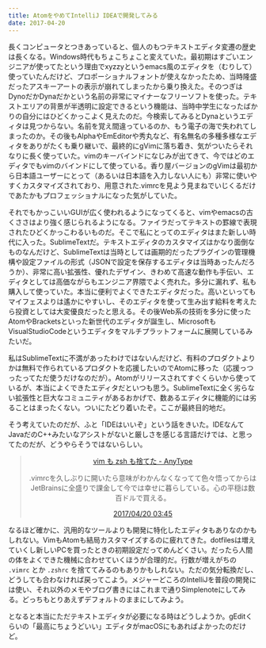 ```yaml
---
title: AtomをやめてIntelliJ IDEAで開発してみる
date: 2017-04-20
---
```


長くコンピュータとつきあっていると、個人のもつテキストエディタ変遷の歴史は長くなる。Windows時代もちょこちょこと変えていた。最初期はすごいエンジニアが使ってたという理由でxyzzyというemacs風のエディタを（むりして）使っていたんだけど、プロポーショナルフォントが使えなかったため、当時隆盛だったアスキーアートの表示が崩れてしまったから乗り換えた。そのつぎはDynoだかDynaだかという名前の非常にマイナーなフリーソフトを使った。テキストエリアの背景が半透明に設定できるという機能は、当時中学生になったばかりの自分にはひどくかっこよく見えたのだ。今検索してみるとDynaというエディタは見つからない。名前を覚え間違っているのか、もう電子の海で失われてしまったのか。その後もAlphaやEmEditorや秀丸など、有名無名の多種多様なエディタをありがたくも乗り継いで、最終的にgVimに落ち着き、気がついたらそれなりに長く使っていた。vimのキーバインドになじみが出てきて、今ではどのエディタでもvimのバインドにして使っている。香り屋バージョンのgVimは最初から日本語ユーザーにとって（あるいは日本語を入力しない人にも）非常に使いやすくカスタマイズされており、用意された.vimrcを見よう見まねでいじくるだけであたかもプロフェッショナルになった気がしていた。

それでもかっこいいGUIが広く使われるようになってくると、vimやemacsの古くささはより強く感じられるようになる。ファイラだってテキストの罫線で表現されたひどくかっこわるいものだ。そこで私にとってのエディタはまた新しい時代に入った。SublimeTextだ。テキストエディタのカスタマイズはかなり面倒なものなんだけど、SublimeTextは当時としては画期的だったプラグインの管理機構や設定ファイルの形式（JSONで設定を保存するエディタは当時あったんだろうか）、非常に高い拡張性、優れたデザイン、きわめて高速な動作も手伝い、エディタとしては高価ながらもエンジニア界隈でよく売れた。多分に漏れず、私も購入して使っていた。本当に便利でよくできたエディタだった。高いといってもマイフェスよりは遙かにやすいし、そのエディタを使って生み出す給料を考えたら投資としては大変優良だったと思える。その後Web系の技術を多分に使ったAtomやBracketsといった新世代のエディタが誕生し、MicrosoftもVisualStudioCodeというエディタをマルチプラットフォームに展開しているみたいだ。

私はSublimeTextに不満があったわけではないんだけど、有料のプロダクトよりかは無料で作られているプロダクトを応援したいのでAtomに移った（応援っつったってただ使うだけなのだが）。Atomがリリースされてすぐくらいから使っているが、本当によくできたエディタだといつも思う。SublimeTextに全く劣らない拡張性と巨大なコミュニティがあるおかげで、数あるエディタに機能的には劣ることはまったくない。ついにたどり着いたぞ。ここが最終目的地だ。

そう考えていたのだが、ふと「IDEはいいぞ」という話をきいた。IDEなんてJavaだのC++みたいなアシストがないと厳しさを感じる言語だけでは、と思ってたのだが、どうやらそうではないらしい。

<div align="center">
<blockquote class="hatena-bookmark-comment"><a class="comment-info" href="http://b.hatena.ne.jp/entry/332746955/comment/tzt" data-user-id="tzt" data-entry-url="http://b.hatena.ne.jp/entry/naoty.hatenablog.com/entry/2017/04/18/224602" data-original-href="http://naoty.hatenablog.com/entry/2017/04/18/224602" data-entry-favicon="http://cdn-ak.favicon.st-hatena.com/?url=http%3A%2F%2Fnaoty.hatenablog.com%2Fentry%2F2017%2F04%2F18%2F224602" data-user-icon="/users/tz/tzt/profile.gif">vim も zsh も捨てた - AnyType</a><br><p style="clear: left">.vimrcを久しぶりに開いたら意味がわかんなくなってて色々悟ってからはJetBrainsに全盛りで課金して今では幸せに暮らしている。心の平穏は数百ドルで買える。</p><a class="datetime" href="http://b.hatena.ne.jp/tzt/20170420#bookmark-332746955"><span class="datetime-body">2017/04/20 03:45</span></a></blockquote><script src="https://b.st-hatena.com/js/comment-widget.js" charset="utf-8" async></script>
</div>

なるほど確かに、汎用的なツールよりも開発に特化したエディタもありなのかもしれない。VimもAtomも結局カスタマイズするのに疲れてきた。dotfilesは増えていくし新しいPCを買ったときの初期設定だってめんどくさい。だったら人間の体をよくできた機械に合わせていくほうが合理的だ。行数が増えがちの `.vimrc` とか `.zshrc` を捨ててみるのもありかもしれない。ただの気分転換だし、どうしても合わなければ戻ってこよう。メジャーどころのIntelliJを普段の開発には使い、それ以外のメモやブログ書きにはこれまで通りSimplenoteにしてみる。どっちもとりあえずデフォルトのままにしてみよう。

となると本当にただテキストエディタが必要になる時はどうしようか。gEditくらいの「最高にちょうどいい」エディタがmacOSにもあればよかったのだけど。
